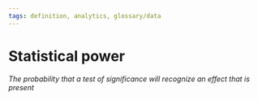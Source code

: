 ```yaml
---
tags: definition, analytics, glossary/data
---
```

#  Statistical power
*The probability that a test of significance will recognize an effect that is present*